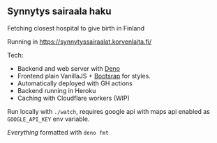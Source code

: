 ## Synnytys sairaala haku

Fetching closest hospital to give birth in Finland

Running in https://synnytyssairaalat.korvenlaita.fi/

Tech:

- Backend and web server with
  [Deno](https://deno.land/manual/getting_started/installation)
- Frontend plain VanillaJS + [Bootsrap](https://getbootstrap.com) for styles.
- Automatically deployed with GH actions
- Backend running in Heroku
- Caching with Cloudflare workers (WIP)

Run locally with `./watch`, requires google api with maps api enabled as
`GOOGLE_API_KEY` env variable.

_Everything_ formatted with `deno fmt`
